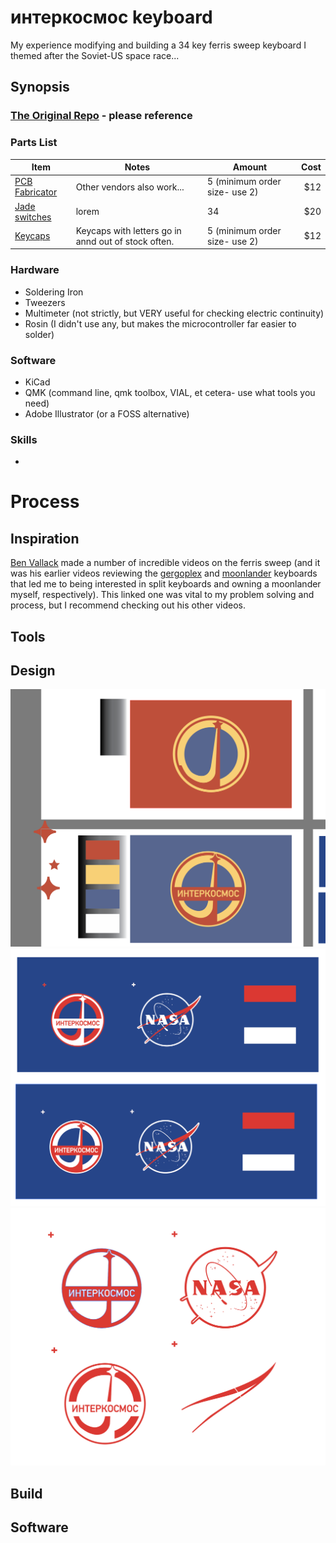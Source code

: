# интеркосмос keyboard
My experience modifying and building a 34 key ferris sweep keyboard I themed after the Soviet-US space race...

## Synopsis
### [The Original Repo]() - please reference
### Parts List

Item | Notes | Amount | Cost
---|---|---|--:
<a href="">PCB Fabricator</a>|Other vendors also work...|5 (minimum order size- use 2)|$12
<a href="youtube.com">Jade switches</a>|lorem |34|$20
<a href="youtube.com">Keycaps</a>|Keycaps with letters go in annd out of stock often.|5 (minimum order size- use 2)|$12

### Hardware
- Soldering Iron
- Tweezers
- Multimeter (not strictly, but VERY useful for checking electric continuity)
- Rosin (I didn't use any, but makes the microcontroller far easier to solder)
### Software
- KiCad
- QMK (command line, qmk toolbox, VIAL, et cetera- use what tools you need)
- Adobe Illustrator (or a FOSS alternative)
### Skills
- 

# Process

## Inspiration
[Ben Vallack]() made a number of incredible videos on the ferris sweep (and it was his earlier videos reviewing the [gergoplex]() and [moonlander]() keyboards that led me to being interested in split keyboards and owning a moonlander myself, respectively). This linked one was vital to my problem solving and process, but I recommend checking out his other videos.



## Tools


## Design

![](https://raw.githubusercontent.com/mindcat/media_repository/main/spacerace/initialdes.png)
![](https://raw.githubusercontent.com/mindcat/media_repository/main/spacerace/finaldes.png)
![](https://raw.githubusercontent.com/mindcat/media_repository/main/spacerace/finalexp.png)

## Build


## Software

